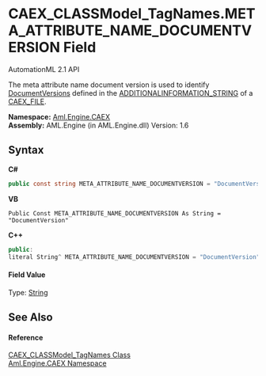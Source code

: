 # CAEX_CLASSModel_TagNames.META_ATTRIBUTE_NAME_DOCUMENTVERSION Field
AutomationML 2.1 API 

The meta attribute name document version is used to identify <a href="T_Aml_Engine_AmlObjects_DocumentVersions">DocumentVersions</a> defined in the <a href="F_Aml_Engine_CAEX_CAEX_CLASSModel_TagNames_ADDITIONALINFORMATION_STRING">ADDITIONALINFORMATION_STRING</a> of a <a href="F_Aml_Engine_CAEX_CAEX_CLASSModel_TagNames_CAEX_FILE">CAEX_FILE</a>.

**Namespace:**&nbsp;<a href="N_Aml_Engine_CAEX">Aml.Engine.CAEX</a><br />**Assembly:**&nbsp;AML.Engine (in AML.Engine.dll) Version: 1.6

## Syntax

**C#**<br />
``` C#
public const string META_ATTRIBUTE_NAME_DOCUMENTVERSION = "DocumentVersion"
```

**VB**<br />
``` VB
Public Const META_ATTRIBUTE_NAME_DOCUMENTVERSION As String = "DocumentVersion"
```

**C++**<br />
``` C++
public:
literal String^ META_ATTRIBUTE_NAME_DOCUMENTVERSION = "DocumentVersion"
```


#### Field Value
Type: <a href="https://docs.microsoft.com/dotnet/api/system.string" target="_parent" rel="noopener noreferrer">String</a>

## See Also


#### Reference
<a href="T_Aml_Engine_CAEX_CAEX_CLASSModel_TagNames">CAEX_CLASSModel_TagNames Class</a><br /><a href="N_Aml_Engine_CAEX">Aml.Engine.CAEX Namespace</a><br />